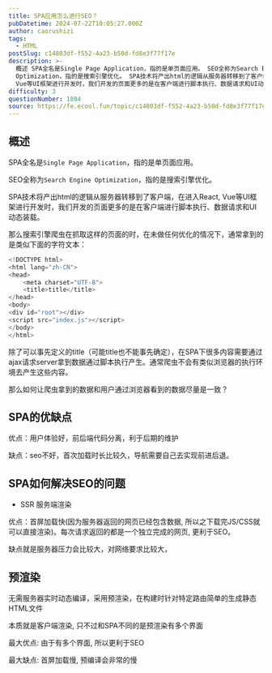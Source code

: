```yaml
---
title: SPA应用怎么进行SEO？
pubDatetime: 2024-07-22T10:05:27.000Z
author: caorushizi
tags:
  - HTML
postSlug: c14803df-f552-4a23-b50d-fd8e3f77f17e
description: >-
  概述 SPA全名是Single Page Application，指的是单页面应用。 SEO全称为Search Engine
  Optimization，指的是搜索引擎优化。 SPA技术将产出html的逻辑从服务器转移到了客户端，在进入React,
  Vue等UI框架进行开发时，我们开发的页面更多的是在客户端进行脚本执行、数据请求和UI动态装载。 那么搜索引擎爬虫在抓取这样的页面的时，在未做任何优化的
difficulty: 3
questionNumber: 1884
source: https://fe.ecool.fun/topic/c14803df-f552-4a23-b50d-fd8e3f77f17e
---
```


## 概述

SPA全名是`Single Page Application`，指的是单页面应用。

SEO全称为`Search Engine Optimization`，指的是搜索引擎优化。

SPA技术将产出html的逻辑从服务器转移到了客户端，在进入React, Vue等UI框架进行开发时，我们开发的页面更多的是在客户端进行脚本执行、数据请求和UI动态装载。

那么搜索引擎爬虫在抓取这样的页面的时，在未做任何优化的情况下，通常拿到的是类似下面的字符文本：

```js
<!DOCTYPE html>
<html lang="zh-CN">
<head>
    <meta charset="UTF-8">
    <title>title</title>
</head>
<body>
<div id="root"></div>
<script src="index.js"></script>
</body>
</html>
```

除了可以事先定义的title（可能title也不能事先确定），在SPA下很多内容需要通过ajax请求server拿到数据通过脚本执行产生。通常爬虫不会有类似浏览器的执行环境去产生这些内容。

那么如何让爬虫拿到的数据和用户通过浏览器看到的数据尽量是一致？

## SPA的优缺点

优点：用户体验好，前后端代码分离，利于后期的维护

缺点：seo不好，首次加载时长比较久，导航需要自己去实现前进后退。

## SPA如何解决SEO的问题

- SSR 服务端渲染

优点：首屏加载快(因为服务器返回的网页已经包含数据, 所以之下载完JS/CSS就可以直接渲染)。每次请求返回的都是一个独立完成的网页, 更利于SEO。

缺点就是服务器压力会比较大，对网络要求比较大，

## 预渲染

无需服务器实时动态编译，采用预渲染，在构建时针对特定路由简单的生成静态HTML文件

本质就是客户端渲染, 只不过和SPA不同的是预渲染有多个界面

最大优点: 由于有多个界面, 所以更利于SEO

最大缺点: 首屏加载慢, 预编译会非常的慢
